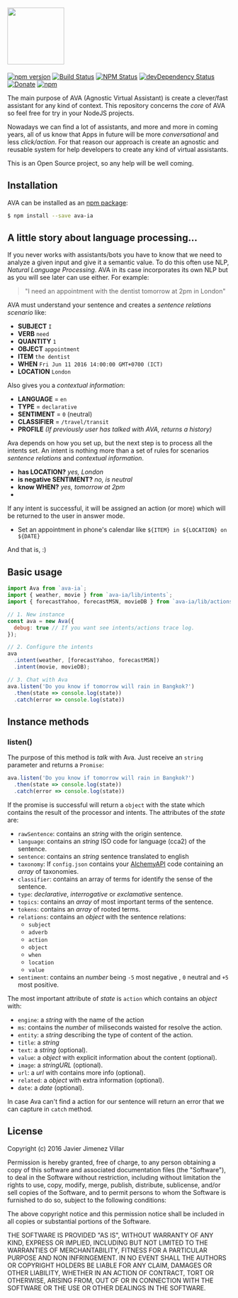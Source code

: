 # <a href='https://github.com/ava-ia/core'><img src='https://dl.dropboxusercontent.com/s/pdoawhkvg295ish/ava.png?dl=0' height='128'></a>

[![npm version](https://img.shields.io/npm/v/ava-ia.svg?style=flat-square)](https://www.npmjs.com/package/ava-ia) [![Build Status](http://img.shields.io/travis/ava-ia/core/master.svg?style=flat-square)](https://travis-ci.org/ava-ia/core) [![NPM Status](http://img.shields.io/npm/dm/ava-ia.svg?style=flat-square)](https://www.npmjs.org/package/ava-ia) [![devDependency Status](https://img.shields.io/david/ava-ia/core.svg?style=flat-square)](https://david-dm.org/ava-ia/core#info=dependencies) [![Donate](https://img.shields.io/badge/donate-paypal-blue.svg?style=flat-square)](https://paypal.me/soyjavi)
[![npm](https://img.shields.io/npm/l/botkit.svg?style=flat-square)](https://spdx.org/licenses/MIT)

The main purpose of AVA (Agnostic Virtual Assistant) is create a clever/fast assistant for any kind of context. This repository concerns the *core* of AVA so feel free for try in your NodeJS projects.

Nowadays we can find a lot of assistants, and more and more in coming years, all of us know that Apps in future will be more *conversational* and less *click/action*. For that reason our approach is create an agnostic and reusable system for help developers to create any kind of virtual assistants.

This is an Open Source project, so any help will be well coming.


## Installation

AVA can be installed as an [npm package](https://www.npmjs.org/package/ava-ia):

```bash
$ npm install --save ava-ia
```


## A little story about language processing...

If you never works with assistants/bots you have to know that we need to analyze a given input and give it a semantic value. To do this often use NLP, *Natural Language Processing*. AVA in its case incorporates its own NLP but as you will see later can use either. For example:

> "I need an appointment with the dentist tomorrow at 2pm in London"

AVA must understand your sentence and creates a *sentence relations scenario* like:
  + **SUBJECT** `I`
  + **VERB** `need`
  + **QUANTITY** `1`
  + **OBJECT** `appointment`
  + **ITEM** `the dentist`
  + **WHEN** `Fri Jun 11 2016 14:00:00 GMT+0700 (ICT)`
  + **LOCATION** `London`

Also gives you a *contextual information*:
  + **LANGUAGE** = `en`
  + **TYPE** = `declarative`
  + **SENTIMENT** = `0` (neutral)
  + **CLASSIFIER** = `/travel/transit`
  + **PROFILE** *(If previously user has talked with AVA, returns a history)*

Ava depends on how you set up, but the next step is to process all the intents set. An intent is nothing more than a set of rules for scenarios *sentence relations* and *contextual information*.
  + **has LOCATION?** *yes, London*
  + **is negative SENTIMENT?** *no, is neutral*
  + **know WHEN?** *yes, tomorrow at 2pm*
  +

If any intent is successful, it will be assigned an action (or more) which will be returned to the user in answer mode.
  + Set an appointment in phone's calendar like `${ITEM} in ${LOCATION} on ${DATE}`

And that is, :)


## Basic usage

```js
import Ava from `ava-ia`;
import { weather, movie } from `ava-ia/lib/intents`;
import { forecastYahoo, forecastMSN, movieDB } from `ava-ia/lib/actions`;

// 1. New instance
const ava = new Ava({
  debug: true // If you want see intents/actions trace log.
});

// 2. Configure the intents
ava
  .intent(weather, [forecastYahoo, forecastMSN])
  .intent(movie, movieDB);

// 3. Chat with Ava
ava.listen('Do you know if tomorrow will rain in Bangkok?')
  .then(state => console.log(state))
  .catch(error => console.log(state))
```

## Instance methods

### listen()

The purpose of this method is *talk* with Ava. Just receive an `string` parameter and returns a `Promise`:

```js
ava.listen('Do you know if tomorrow will rain in Bangkok?')
  .then(state => console.log(state))
  .catch(error => console.log(state))
```

If the promise is successful will return a `object` with the state which contains the result of the processor and intents. The attributes of the *state* are:

  - `rawSentence`: contains an *string* with the origin sentence.
  - `language`: contains an *string* ISO code for language (cca2) of the sentence.
  - `sentence`: contains an *string* sentence translated to english
  - `taxonomy`: If `config.json` contains your [AlchemyAPI]() code containing an *array* of taxonomies.
  - `classifier`: contains an array of terms for identify the sense of the sentence.
  - `type`: *declarative*, *interrogative* or *exclamative* sentence.
  - `topics`: contains an *array* of most important terms of the sentence.
  - `tokens`: contains an *array* of rooted terms.
  - `relations`: contains an *object* with the sentence relations:
      + `subject`
      + `adverb`
      + `action`
      + `object`
      + `when`
      + `location`
      + `value`
  - `sentiment`: contains an *number* being `-5` most negative , `0` neutral and `+5` most positive.

The most important attribute of *state* is `action` which contains an *object* with:
  - `engine`: a *string* with the name of the action
  - `ms`: contains the *number* of miliseconds waisted for resolve the action.
  - `entity`: a *string* describing the type of content of the action.
  - `title`: a *string*
  - `text`: a *string* (optional).
  - `value`: a *object* with explicit information about the content (optional).
  - `image`: a *stringURL* (optional).
  - `url`: a *url* with contains more info (optional).
  - `related`: a *object* with extra information (optional).
  - `date`: a *date* (optional).

In case Ava can't find a action for our sentence will return an error that we can capture in `catch` method.


## License

Copyright (c) 2016 Javier Jimenez Villar

Permission is hereby granted, free of charge, to any person obtaining a copy
of this software and associated documentation files (the "Software"), to deal
in the Software without restriction, including without limitation the rights
to use, copy, modify, merge, publish, distribute, sublicense, and/or sell
copies of the Software, and to permit persons to whom the Software is
furnished to do so, subject to the following conditions:

The above copyright notice and this permission notice shall be included in
all copies or substantial portions of the Software.

THE SOFTWARE IS PROVIDED "AS IS", WITHOUT WARRANTY OF ANY KIND, EXPRESS OR
IMPLIED, INCLUDING BUT NOT LIMITED TO THE WARRANTIES OF MERCHANTABILITY,
FITNESS FOR A PARTICULAR PURPOSE AND NON INFRINGEMENT. IN NO EVENT SHALL THE
AUTHORS OR COPYRIGHT HOLDERS BE LIABLE FOR ANY CLAIM, DAMAGES OR OTHER
LIABILITY, WHETHER IN AN ACTION OF CONTRACT, TORT OR OTHERWISE, ARISING FROM,
OUT OF OR IN CONNECTION WITH THE SOFTWARE OR THE USE OR OTHER DEALINGS IN
THE SOFTWARE.
